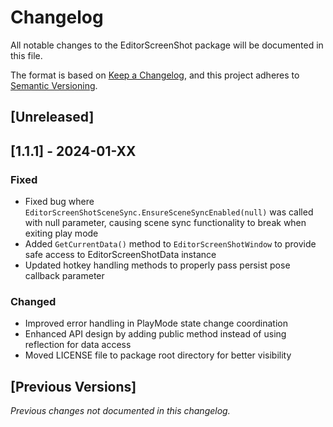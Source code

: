 # Changelog

All notable changes to the EditorScreenShot package will be documented in this file.

The format is based on [Keep a Changelog](https://keepachangelog.com/en/1.0.0/),
and this project adheres to [Semantic Versioning](https://semver.org/spec/v2.0.0.html).

## [Unreleased]

## [1.1.1] - 2024-01-XX

### Fixed
- Fixed bug where `EditorScreenShotSceneSync.EnsureSceneSyncEnabled(null)` was called with null parameter, causing scene sync functionality to break when exiting play mode
- Added `GetCurrentData()` method to `EditorScreenShotWindow` to provide safe access to EditorScreenShotData instance
- Updated hotkey handling methods to properly pass persist pose callback parameter

### Changed
- Improved error handling in PlayMode state change coordination
- Enhanced API design by adding public method instead of using reflection for data access
- Moved LICENSE file to package root directory for better visibility

## [Previous Versions]

*Previous changes not documented in this changelog.*
